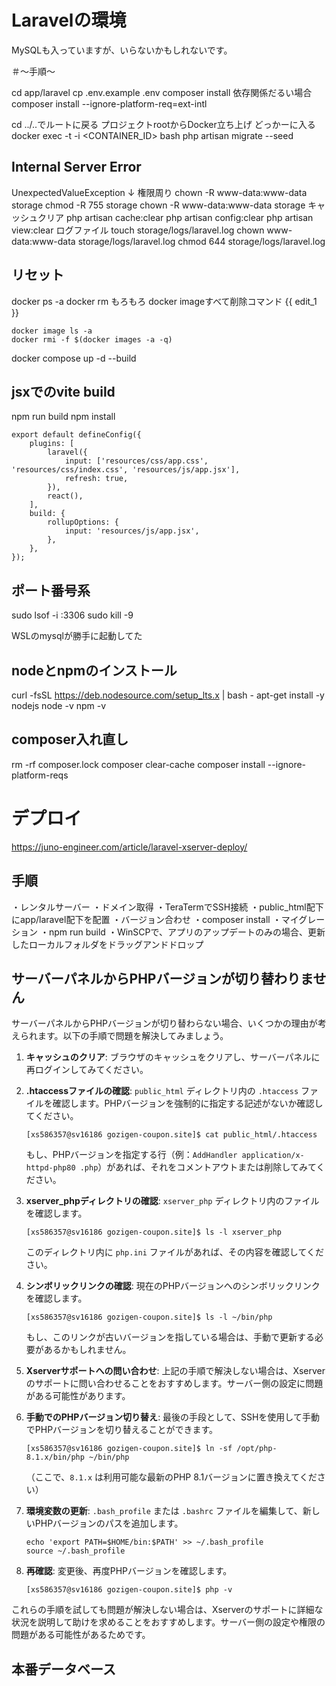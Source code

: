 # Laravelの環境

MySQLも入っていますが、いらないかもしれないです。

＃〜手順〜

cd app/laravel
cp .env.example .env
composer install
依存関係だるい場合
composer install --ignore-platform-req=ext-intl

cd ../..でルートに戻る
プロジェクトrootからDocker立ち上げ
どっかーに入る
docker exec -t -i <CONTAINER_ID> bash
php artisan migrate --seed

## Internal Server Error

UnexpectedValueException
↓
権限周り
chown -R www-data:www-data storage
chmod -R 755 storage
chown -R www-data:www-data storage
キャッシュクリア
php artisan cache:clear
php artisan config:clear
php artisan view:clear
ログファイル
touch storage/logs/laravel.log
chown www-data:www-data storage/logs/laravel.log
chmod 644 storage/logs/laravel.log

## リセット

docker ps -a
docker rm もろもろ
docker imageすべて削除コマンド
{{ edit_1 }}
```
docker image ls -a
docker rmi -f $(docker images -a -q)
```
docker compose up -d --build

## jsxでのvite build

npm run build
npm install

```
export default defineConfig({
    plugins: [
        laravel({
            input: ['resources/css/app.css', 'resources/css/index.css', 'resources/js/app.jsx'],
            refresh: true,
        }),
        react(),
    ],
    build: {
        rollupOptions: {
            input: 'resources/js/app.jsx',
        },
    },
});
```

## ポート番号系

sudo lsof -i :3306
sudo kill -9

WSLのmysqlが勝手に起動してた

## nodeとnpmのインストール

curl -fsSL https://deb.nodesource.com/setup_lts.x | bash -
apt-get install -y nodejs
node -v
npm -v

## composer入れ直し

rm -rf composer.lock
composer clear-cache
composer install --ignore-platform-reqs

# デプロイ

https://juno-engineer.com/article/laravel-xserver-deploy/

## 手順

・レンタルサーバー
・ドメイン取得
・TeraTermでSSH接続
・public_html配下にapp/laravel配下を配置
・バージョン合わせ
・composer install
・マイグレーション
・npm run build
・WinSCPで、アプリのアップデートのみの場合、更新したローカルフォルダをドラッグアンドドロップ

## サーバーパネルからPHPバージョンが切り替わりません

サーバーパネルからPHPバージョンが切り替わらない場合、いくつかの理由が考えられます。以下の手順で問題を解決してみましょう。

1. **キャッシュのクリア**:
   ブラウザのキャッシュをクリアし、サーバーパネルに再ログインしてみてください。

2. **.htaccessファイルの確認**:
   `public_html` ディレクトリ内の `.htaccess` ファイルを確認します。PHPバージョンを強制的に指定する記述がないか確認してください。

   ```
   [xs586357@sv16186 gozigen-coupon.site]$ cat public_html/.htaccess
   ```

   もし、PHPバージョンを指定する行（例：`AddHandler application/x-httpd-php80 .php`）があれば、それをコメントアウトまたは削除してみてください。

3. **xserver_phpディレクトリの確認**:
   `xserver_php` ディレクトリ内のファイルを確認します。

   ```
   [xs586357@sv16186 gozigen-coupon.site]$ ls -l xserver_php
   ```

   このディレクトリ内に `php.ini` ファイルがあれば、その内容を確認してください。

4. **シンボリックリンクの確認**:
   現在のPHPバージョンへのシンボリックリンクを確認します。

   ```
   [xs586357@sv16186 gozigen-coupon.site]$ ls -l ~/bin/php
   ```

   もし、このリンクが古いバージョンを指している場合は、手動で更新する必要があるかもしれません。

5. **Xserverサポートへの問い合わせ**:
   上記の手順で解決しない場合は、Xserverのサポートに問い合わせることをおすすめします。サーバー側の設定に問題がある可能性があります。

6. **手動でのPHPバージョン切り替え**:
   最後の手段として、SSHを使用して手動でPHPバージョンを切り替えることができます。

   ```
   [xs586357@sv16186 gozigen-coupon.site]$ ln -sf /opt/php-8.1.x/bin/php ~/bin/php
   ```

   （ここで、`8.1.x` は利用可能な最新のPHP 8.1バージョンに置き換えてください）

7. **環境変数の更新**:
   `.bash_profile` または `.bashrc` ファイルを編集して、新しいPHPバージョンのパスを追加します。

   ```
   echo 'export PATH=$HOME/bin:$PATH' >> ~/.bash_profile
   source ~/.bash_profile
   ```

8. **再確認**:
   変更後、再度PHPバージョンを確認します。

   ```
   [xs586357@sv16186 gozigen-coupon.site]$ php -v
   ```

これらの手順を試しても問題が解決しない場合は、Xserverのサポートに詳細な状況を説明して助けを求めることをおすすめします。サーバー側の設定や権限の問題がある可能性があるためです。


## 本番データベース

